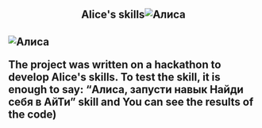 <h2 align="center">Alice's skills<image src="alisa.jpg" alt="Алиса"><h2>


 
<image src="yandex.png" alt="Алиса">

  


The project was written on a hackathon to develop Alice's skills.
To test the skill, it is enough to say: “Алиса, запусти навык Найди себя в АйТи” skill and
You can see the results of the code)